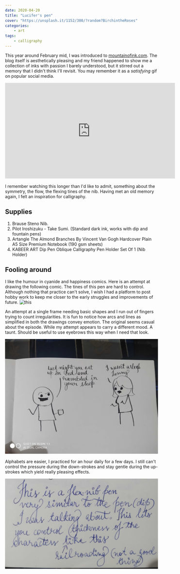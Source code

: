 ```yaml
---
date: 2020-04-20
title: "Lucifer's pen"
cover: "https://unsplash.it/1152/300/?random?BirchintheRoses"
categories:
    - art
tags:
    - calligraphy
---
```

This year around February mid, I was introduced to [mountainofink.com](https://www.mountainofink.com/). The blog itself is aesthetically pleasing and my friend happened to show me a collection of inks with passion I barely understood, but it stirred out a memory that I didn't think I'll revisit. You may remember it as a _satisfying_ gif on popular social media.

<iframe width="560" height="315" src="https://www.youtube.com/embed/ihbsJMjIFD0" frameborder="0" allow="accelerometer; autoplay; encrypted-media; gyroscope; picture-in-picture" allowfullscreen></iframe>

I remember watching this longer than I'd like to admit, something about the symmetry, the flow, the flexing tines of the nib. Having met an old memory again, I felt an inspiration for calligraphy.

## Supplies
1. Brause Steno Nib.
2. Pilot Iroshizuku - Take Sumi. (Standard dark ink, works with dip and fountain pens)
3. Artangle The Almond Branches By Vincent Van Gogh Hardcover Plain A5 Size Premium Notebook (190 gsm sheets)
4. KABEER ART Dip Pen Oblique Calligraphy Pen Holder Set Of 1 (Nib Holder)

## Fooling around
I like the humour in cyanide and happiness comics. Here is an attempt at drawing the following comic. The tines of this pen
are hard to control. Although nothing that practice can't solve, I wish I had a platform to post hobby work to keep me closer 
to the early struggles and improvements of future.
![this](http://files.explosm.net/comics/Dave/Ryan-Guest-Comic.gif)

An attempt at a single frame needing basic shapes and I run out of fingers trying to count irregularities. It is fun to notice
how arcs and lines as simplified in both the drawings convey emotion. The original seems casual about the episode. While my attempt
appears to carry a different mood. A taunt. Should be useful to use eyebrows this way when I need that look.

![!cyanide and happiness](../images/2020-04-20-lucifers-pen-cyanide-dream.jpg) 

Alphabets are easier, I practiced for an hour daily for a few days. I still can't control the pressure during the down-strokes
and stay gentle during the up-strokes which yield really pleasing effects.

![flex practice](../images/2020-04-20-lucifers-pen-flex-practice.jpg)
